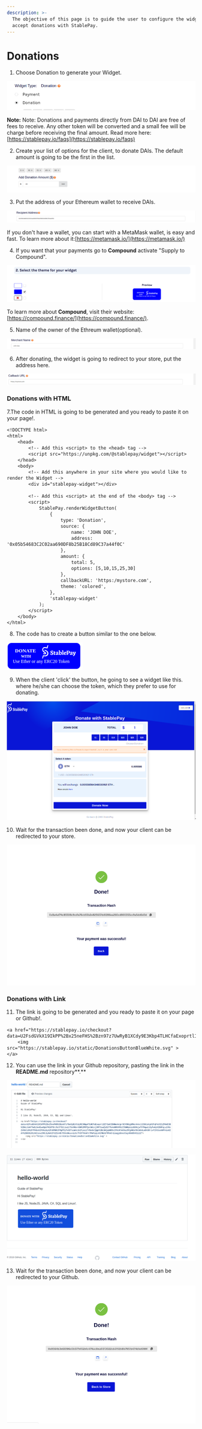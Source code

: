 ```yaml
---
description: >-
  The objective of this page is to guide the user to configure the widget for
  accept donations with StablePay.
---
```


# Donations

1. Choose Donation to generate your Widget.

![](../.gitbook/assets/image%20%2833%29.png)

**Note:** Note: Donations and payments directly from DAI to DAI are free of fees to receive. Any other token will be converted and a small fee will be charge before receiving the final amount. Read more here: [https://stablepay.io/faqs](https://stablepay.io/faqs)

2. Create your list of options for the client, to donate DAIs. The default amount is going to be the first in the list.

![](../.gitbook/assets/image%20%282%29.png)

3. Put the address of your Ethereum wallet to receive DAIs.

![](../.gitbook/assets/image%20%289%29.png)

If you don't have a wallet, you can start with a MetaMask wallet, is easy and fast. To learn more about it:[https://metamask.io/](https://metamask.io/) 

4. If you want that your payments go to **Compound** activate "Supply to Compound".

![](../.gitbook/assets/image%20%2810%29.png)

To learn more about **Compound**, visit their website: [https://compound.finance/](https://compound.finance/).

5. Name of the owner of the Ethreum wallet\(optional\).

![](../.gitbook/assets/image%20%288%29.png)

6. After donating, the widget is going to redirect to your store, put the address here.

![](../.gitbook/assets/image%20%2826%29.png)

### Donations with HTML

7.The code in HTML is going to be generated and you ready to paste it on your page!.

```text
<!DOCTYPE html>
<html>
    <head>
        <!-- Add this <script> to the <head> tag -->
        <script src="https://unpkg.com/@stablepay/widget"></script>
    </head>
    <body>
        <!-- Add this anywhere in your site where you would like to render the Widget -->
        <div id="stablepay-widget"></div>

        <!-- Add this <script> at the end of the <body> tag -->
        <script>
            StablePay.renderWidgetButton(
                {
                    type: 'Donation',
                    source: {
                        name: 'JOHN DOE',
                        address: '0x05b54683C2C02aa690DF8b25B18Cd89C37a44f0C'
                    },
                    amount: {
                        total: 5,
                        options: [5,10,15,25,30]
                    },
                    callbackURL: 'https:/mystore.com',
                    theme: 'colored',
                },
                'stablepay-widget'
            );
        </script>
    </body>
</html>
```

8. The code has to create a button similar to the one below.

![](../.gitbook/assets/image%20%2820%29.png)

9. When the client 'click' the button, he going to see a widget like this. where he/she can choose the token, which they prefer to use for donating.

![](../.gitbook/assets/image%20%2813%29.png)

10. Wait for the transaction been done, and now your client can be redirected to your store.

![](../.gitbook/assets/image%20%2811%29.png)

### Donations with Link

11. The link is going to be generated and you ready to paste it on your page or Github!.

```text
<a href="https://stablepay.io/checkout?data=U2FsdGVkX19IkPP%2Bx25neFHS%2Bzn97z7UwRyB1XCdy9E3Kbp4TLHCfaExoprtlIZY1u%2BHHwhkJpr9EYCNUgGPWcmh4xl22S6iWrp%2FqFkU3ZiZM4WI3B%2BkLtbAYTwBi3e4EweDpUfK1UTBtJSc57S2i1uil7DoYHbr43H%2FRfQathKzcjYM70zwZpBl77WVo6M0KMXzI5GH8pbizG8XkjwT97KqwLl3yPwHy%2B0FqLu1VGcZkRkCi8%2FfM4bs%2F0hzAy%2FdRMH%2FMpTPpTxCBTszmHc1%2FynziTH5e3eIQqk%2BL9AQqkNB6c2YNcK7e09az5PgH01m5KJA6dLoOhGRrivf2XtUunhMYmioGIAY%2B6O8zRiXAIicw15RL9y8e%2F3ZIoVBtTD0cUWuvvizGcTY3FM9xWFn7PnMqqLkN2MhXd7FFeOm1zaqgiGvwtCay4KkUSV61ilE">
    <img src="https://stablepay.io/static/DonationsButtonBlueWhite.svg" >
</a>
```

12. You can use the link in your Github repository, pasting the link in the **README.md** repository**.**

![](../.gitbook/assets/image%20%2832%29.png)

![](../.gitbook/assets/image%20%2814%29.png)

13. Wait for the transaction been done, and now your client can be redirected to your Github.

![](../.gitbook/assets/image%20%2825%29.png)

